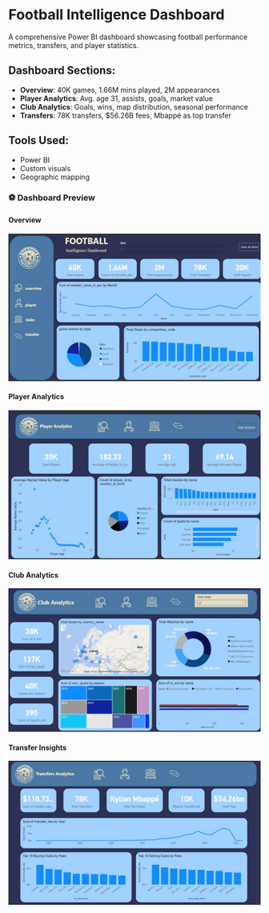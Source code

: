 # Football Intelligence Dashboard

A comprehensive Power BI dashboard showcasing football performance metrics, transfers, and player statistics.

## Dashboard Sections:
- **Overview**: 40K games, 1.66M mins played, 2M appearances
- **Player Analytics**: Avg. age 31, assists, goals, market value
- **Club Analytics**: Goals, wins, map distribution, seasonal performance
- **Transfers**: 78K transfers, $56.26B fees, Mbappé as top transfer

## Tools Used:
- Power BI
- Custom visuals
- Geographic mapping

### ⚽ Dashboard Preview

#### Overview
![Football Overview](./football_overview.jpg)

#### Player Analytics
![Player Analytics](./player_analytics.jpg)

#### Club Analytics
![Club Analytics](./club_analytics.jpg)

#### Transfer Insights
![Transfers](./transfers_analytics.jpg)



